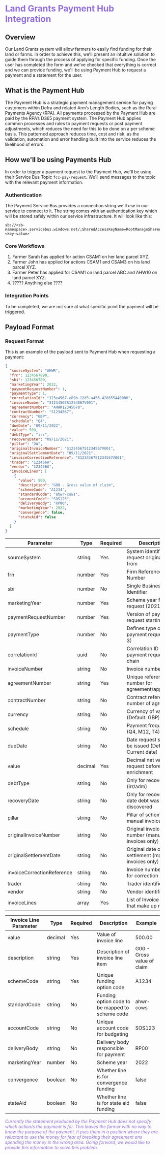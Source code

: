 <h1 style="color: mediumpurple;"> Land Grants Payment Hub Integration</h1>

## Overview

Our Land Grants system will allow farmers to easily find funding for their land or farms. In order to achieve this, we'll present an intuitive solution to guide them through the process of applying for specific funding. Once the user has completed the form and we've checked that everything is correct and we can provide funding, we'll be using Payment Hub to request a payment and a statement for the user.

## What is the Payment Hub

The Payment Hub is a strategic payment management service for paying customers within Defra and related Arm’s Length Bodies, such as the Rural Payments Agency (RPA). All payments processed by the Payment Hub are paid by the RPA’s D365 payment system.
The Payment Hub applies common processes and rules to payment requests or post payment adjustments, which reduces the need for this to be done on a per scheme basis. This patterned approach reduces time, cost and risk, as the validation, automation and error handling built into the service reduces the likelihood of errors.

## How we'll be using Payments Hub
In order to trigger a payment request to the Payment Hub, we'll be using their Service Bus Topic `fcc-pay-request`. We'll send messages to the topic with the relevant payment information.

### Authentication
The Payment Service Bus provides a connection string we'll use in our service to connect to it. The string comes with an authentication key which will be stored safely within our service infrastructure. It will look like this:

```
sb://<sb-namespace>.servicebus.windows.net/;SharedAccessKeyName=RootManageSharedAccessKey;SharedAccessKey=<key-value>`
```

### Core Workflows
1. Farmer Sarah has applied for action CSAM1 on her land parcel XYZ.
2. Farmer John has applied for actions CSAM1 and CSAM3 on his land parcel XYZ.
3. Farmer Peter has applied for CSAM1 on land parcel ABC and AHW10 on land parcel XYZ.
4. ????? Anything else ????

### Integration Points
To be completed, we are not sure at what specific point the payment will be triggered.

## Payload Format

### Request Format
This is an example of the payload sent to Payment Hub when requesting a payment:

```json
{
  "sourceSystem": "AHWR",
  "frn": 1234567890,
  "sbi": 123456789,
  "marketingYear": 2022,
  "paymentRequestNumber": 1,
  "paymentType": 1,
  "correlationId": "123e4567-e89b-12d3-a456-426655440000",
  "invoiceNumber": "S1234567S1234567V001",
  "agreementNumber": "AHWR12345678",
  "contractNumber": "S1234567",
  "currency": "GBP",
  "schedule": "Q4",
  "dueDate": "09/11/2022",
  "value": 500,
  "debtType": "irr",
  "recoveryDate": "09/11/2021",
  "pillar": "DA",
  "originalInvoiceNumber": "S1234567S1234567V001",
  "originalSettlementDate": "09/11/2021",
  "invoiceCorrectionReference": "S1234567S1234567V001",
  "trader": "123456A",
  "vendor": "123456A",
  "invoiceLines": [
    {
      "value": 500,
      "description": "G00 - Gross value of claim",
      "schemeCode": "A1234",
      "standardCode": "ahwr-cows",
      "accountCode": "SOS123",
      "deliveryBody": "RP00",
      "marketingYear": 2022,
      "convergence": false,
      "stateAid": false
    }
  ]
}
```

| Parameter | Type | Required | Description | Example |
|-----------|------|----------|-------------|---------|
| sourceSystem | string | Yes | System identifier request originates from | AHWR |
| frn | number | Yes | Firm Reference Number | 1234567890 |
| sbi | number | No | Single Business Identifier | 123456789 |
| marketingYear | number | Yes | Scheme year for request (2021-2099) | 2022 |
| paymentRequestNumber | number | Yes | Version of payment request starting with 1 | 1 |
| paymentType | number | No | Defines type of payment request (1-3) | 1 |
| correlationId | uuid | No | Correlation ID for payment request chain | 123e4567-e89b-12d3-a456-426655440000 |
| invoiceNumber | string | No | Invoice number | S1234567S1234567V001 |
| agreementNumber | string | Yes | Unique reference number for agreement/application | AHWR12345678 |
| contractNumber | string | No | Contract reference number of agreement | S1234567 |
| currency | string | No | Currency of values (Default: GBP) | GBP |
| schedule | string | No | Payment frequency (Q4, M12, T4) | Q4 |
| dueDate | string | No | Date request should be issued (Default: Current date) | 09/11/2022 |
| value | decimal | Yes | Decimal net value of request before enrichment | 500.00 |
| debtType | string | No | Only for recoveries (irr/adm) | irr |
| recoveryDate | string | No | Only for recoveries, date debt was discovered | 09/11/2021 |
| pillar | string | No | Pillar of scheme for manual invoices | DA |
| originalInvoiceNumber | string | No | Original invoice number (manual invoices only) | S1234567S1234567V001 |
| originalSettlementDate | string | No | Original date of settlement (manual invoices only) | 09/11/2021 |
| invoiceCorrectionReference | string | No | Invoice number used for correction | S1234567S1234567V001 |
| trader | string | No | Trader identifier | 123456A |
| vendor | string | No | Vendor identifier | 123456A |
| invoiceLines | array | Yes | List of Invoice lines that make up request | - |

| Invoice Line Parameter | Type | Required | Description | Example |
|-----------|------|----------|-------------|---------|
| value | decimal | Yes | Value of invoice line | 500.00 |
| description | string | Yes | Description of invoice line item | G00 - Gross value of claim |
| schemeCode | string | Yes | Unique funding option code | A1234 |
| standardCode | string | No | Funding option code to be mapped to scheme code | ahwr-cows |
| accountCode | string | No | Unique account code for budgeting | SOS123 |
| deliveryBody | string | No | Delivery body responsible for payment | RP00 |
| marketingYear | number | No | Scheme year | 2022 |
| convergence | boolean | No | Whether line is for convergence funding | false |
| stateAid | boolean | No | Whether line is for state aid funding | false |


_<p style="color: mediumpurple;">Currently the statement produced by the Payment Hub does not specify which action/s the payment is for.
This leaves the farmer with no way to know the purpose of the payment. It puts them in a position where they are reluctant to use the money for fear of breaking their agreement ans spending the money in the wrong area.
Going forward, we would like to provide this information to solve this problem.</p>_
